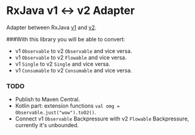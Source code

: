# RxJava v1 <-> v2 Adapter


Adapter between RxJava [v1](https://github.com/ReactiveX/RxJava/tree/1.x) and [v2](https://github.com/ReactiveX/RxJava/tree/2.x).

###With this library you will be able to convert:

* v1 `Observable` to v2 `Observable` and vice versa.
* v1 `Observable` to v2 `Flowable` and vice versa.
* v1 `Single` to v2 `Single` and vice versa.
* v1 `Consumable` to v2 `Consumable` and vice versa.

### TODO

* Publish to Maven Central.
* Kotlin part: extension functions `val omg = Observable.just("wow").toO2()`.
* Connect v1 `Observable` Backpressure with v2 `Flowable` Backpressure, currently it's unbounded.
